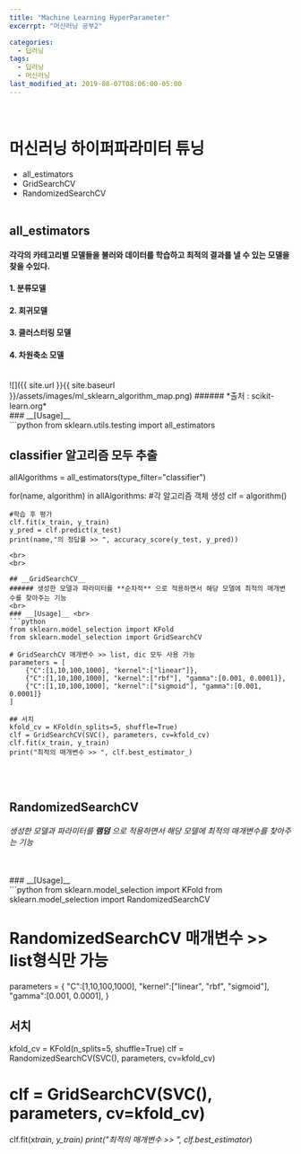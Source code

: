 ```yaml
---
title: "Machine Learning HyperParameter"
excerrpt: "머신러닝 공부2"

categories:
  - 딥러닝
tags:
  - 딥러닝
  - 머신러닝
last_modified_at: 2019-08-07T08:06:00-05:00
---
```


<br>

# 머신러닝 하이퍼파라미터 튜닝

- all_estimators
- GridSearchCV
- RandomizedSearchCV
  <br>
  <br>

## **all_estimators** <br>

#### 각각의 카테고리별 모델들을 불러와 데이터를 학습하고 최적의 결과를 낼 수 있는 모델을 찾을 수있다.

#### 1. 분류모델

#### 2. 회귀모델

#### 3. 클러스터링 모델

#### 4. 차원축소 모델

<br>
![]({{ site.url }}{{ site.baseurl }}/assets/images/ml_sklearn_algorithm_map.png)
###### *출처 : scikit-learn.org*
<br>
### __[Usage]__ <br>
```python
from sklearn.utils.testing import all_estimators

## classifier 알고리즘 모두 추출

allAlgorithms = all_estimators(type_filter="classifier")

for(name, algorithm) in allAlgorithms: #각 알고리즘 객체 생성
clf = algorithm()

    #학습 후 평가
    clf.fit(x_train, y_train)
    y_pred = clf.predict(x_test)
    print(name,"의 정답률 >> ", accuracy_score(y_test, y_pred))

````
<br>
<br>

## __GridSearchCV__
###### 생성한 모델과 파라미터를 **순차적** 으로 적용하면서 해당 모델에 최적의 매개변수를 찾아주는 기능
<br>
### __[Usage]__ <br>
```python
from sklearn.model_selection import KFold
from sklearn.model_selection import GridSearchCV

# GridSearchCV 매개변수 >> list, dic 모두 사용 가능
parameters = [
    {"C":[1,10,100,1000], "kernel":["linear"]},
    {"C":[1,10,100,1000], "kernel":["rbf"], "gamma":[0.001, 0.0001]},
    {"C":[1,10,100,1000], "kernel":["sigmoid"], "gamma":[0.001, 0.0001]}
]

## 서치
kfold_cv = KFold(n_splits=5, shuffle=True)
clf = GridSearchCV(SVC(), parameters, cv=kfold_cv)
clf.fit(x_train, y_train)
print("최적의 매개변수 >> ", clf.best_estimator_)
````

<br>
<br>

## **RandomizedSearchCV**

###### 생성한 모델과 파라미터를 **램덤** 으로 적용하면서 해당 모델에 최적의 매개변수를 찾아주는 기능

<br>
### __[Usage]__ <br>
```python
from sklearn.model_selection import KFold
from sklearn.model_selection import RandomizedSearchCV

# RandomizedSearchCV 매개변수 >> list형식만 가능

parameters = {
"C":[1,10,100,1000],
"kernel":["linear", "rbf", "sigmoid"],
"gamma":[0.001, 0.0001],
}

## 서치

kfold_cv = KFold(n_splits=5, shuffle=True)
clf = RandomizedSearchCV(SVC(), parameters, cv=kfold_cv)

# clf = GridSearchCV(SVC(), parameters, cv=kfold_cv)

clf.fit(x*train, y_train)
print("최적의 매개변수 >> ", clf.best_estimator*)

```

```
